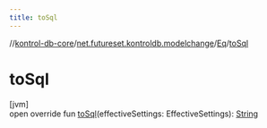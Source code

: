 ```yaml
---
title: toSql
---
```

//[kontrol-db-core](../../../index.html)/[net.futureset.kontroldb.modelchange](../index.html)/[Eq](index.html)/[toSql](to-sql.html)



# toSql



[jvm]\
open override fun [toSql](to-sql.html)(effectiveSettings: EffectiveSettings): [String](https://kotlinlang.org/api/latest/jvm/stdlib/kotlin/-string/index.html)




